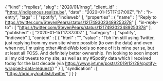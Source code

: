 {
  "kind" : "replies",
  "slug" : "2020/01/lrnsg",
  "client_id" : "https://indigenous.realize.be",
  "date" : "2020-01-15T17:37:00Z",
  "h" : "h-entry",
  "tags" : [ "spotify", "indieweb" ],
  "properties" : {
    "name" : [ "Reply to https://twitter.com/StevenPears/status/1217493023489253378" ],
    "in-reply-to" : [ "https://twitter.com/StevenPears/status/1217493023489253378" ],
    "published" : [ "2020-01-15T17:37:00Z" ],
    "category" : [ "spotify", "indieweb" ],
    "content" : [ {
      "html" : "",
      "value" : "Tbh I'm still using Twitter, just replying from my own site where possible (to own the data) and even when not, I'm using other #IndieWeb tools so none of it is mine per se, but at least all FOSS. And definitely better ownership. I'm looking to soon import all my old tweets to my site, as well as my #Spotify data which I received today for the last decade (via https://www.jvt.me/posts/2019/12/29/spotify-wrapped-data-request/) "
    } ],
    "syndication" : [ "https://brid.gy/publish/twitter" ]
  }
}
